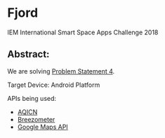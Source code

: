 # Fjord
IEM International Smart Space Apps Challenge 2018

## Abstract: 

We are solving [Problem Statement 4](http://iedc.iemecell.com/). 

Target Device: Android Platform

APIs being used: 
- [AQICN](https://aqicn.org/api/)
- [Breezometer](https://breezometer.com/)
- [Google Maps API](https://developers.google.com/maps/documentation/android-sdk/intro)




